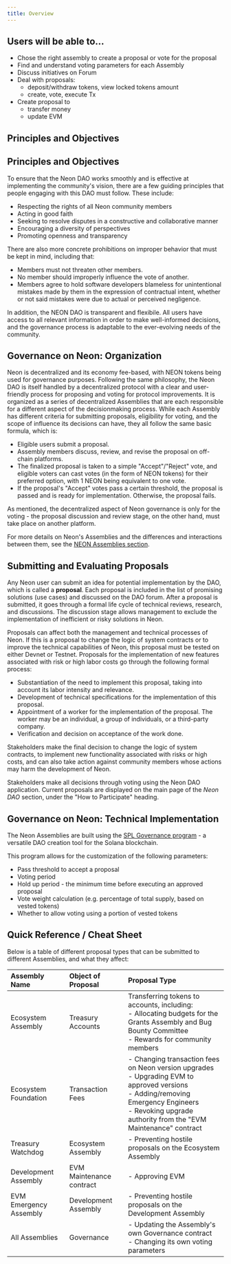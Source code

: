 ```yaml
---
title: Overview
---
```


## Users will be able to...

- Chose the right assembly to create a proposal or vote for the proposal
- Find and understand voting parameters for each Assembly
- Discuss initiatives on Forum
- Deal with proposals:
    - deposit/withdraw tokens, view locked tokens amount
    - create, vote, execute Tx
- Create proposal to
    - transfer money
    - update EVM

## Principles and Objectives

## Principles and Objectives

To ensure that the Neon DAO works smoothly and is effective at implementing the community's vision, there are a few guiding principles that people engaging with this DAO must follow. These include:

* Respecting the rights of all Neon community members
* Acting in good faith
* Seeking to resolve disputes in a constructive and collaborative manner
* Encouraging a diversity of perspectives
* Promoting openness and transparency

There are also more concrete prohibitions on improper behavior that must be kept in mind, including that:

* Members must not threaten other members.
* No member should improperly influence the vote of another.
* Members agree to hold software developers blameless for unintentional mistakes made by them in the expression of contractual intent, whether or not said mistakes were due to actual or perceived negligence.

In addition, the NEON DAO is transparent and flexibile. All users have access to all relevant information in order to make well-informed decisions, and the governance process is adaptable to the ever-evolving needs of the community.

## Governance on Neon: Organization

Neon is decentralized and its economy fee-based, with NEON tokens being used for governance purposes. Following the same philosophy, the Neon DAO is itself handled by a decentralized protocol with a clear and user-friendly process for proposing and voting for protocol improvements. It is organized as a series of decentralized Assemblies that are each responsible for a different aspect of the decisionmaking process. While each Assembly has different criteria for submitting proposals, eligibility for voting, and the scope of influence its decisions can have, they all follow the same basic formula, which is:

* Eligible users submit a proposal.
* Assembly members discuss, review, and revise the proposal on off-chain platforms.
* The finalized proposal is taken to a simple "Accept"/"Reject" vote, and eligible voters can cast votes (in the form of NEON tokens) for their preferred option, with 1 NEON being equivalent to one vote.
* If the proposal's "Accept" votes pass a certain threshold, the proposal is passed and is ready for implementation. Otherwise, the proposal fails.

As mentioned, the decentralized aspect of Neon governance is only for the voting - the proposal discussion and review stage, on the other hand, must take place on another platform. 

For more details on Neon's Assemblies and the differences and interactions between them, see the [NEON Assemblies section](/docs/governance/neon_daos/).

## Submitting and Evaluating Proposals

Any Neon user can submit an idea for potential implementation by the DAO, which is called a **proposal**. Each proposal is included in the list of promising solutions (use cases) and discussed on the DAO forum. After a proposal is submitted, it goes through a formal life cycle of technical reviews, research, and discussions. The discussion stage allows management to exclude the implementation of inefficient or risky solutions in Neon.

Proposals can affect both the management and technical processes of Neon. If this is a proposal to change the logic of system contracts or to improve the technical capabilities of Neon, this proposal must be tested on either Devnet or Testnet. Proposals for the implementation of new features associated with risk or high labor costs go through the following formal process:

  * Substantiation of the need to implement this proposal, taking into account its labor intensity and relevance.
  * Development of technical specifications for the implementation of this proposal.
  * Appointment of a worker for the implementation of the proposal. The worker may be an individual, a group of individuals, or a third-party company.
  * Verification and decision on acceptance of the work done.

Stakeholders make the final decision to change the logic of system contracts, to implement new functionality associated with risks or high costs, and can also take action against community members whose actions may harm the development of Neon.

Stakeholders make all decisions through voting using the Neon DAO application. Current proposals are displayed on the main page of the *Neon DAO* section, under the "How to Participate" heading.

## Governance on Neon: Technical Implementation

The Neon Assemblies are built using the [SPL Governance program](https://github.com/solana-labs/solana-program-library/tree/master/governance) - a versatile DAO creation tool for the Solana blockchain.

This program allows for the customization of the following parameters:

* Pass threshold to accept a proposal
* Voting period
* Hold up period - the minimum time before executing an approved proposal
* Vote weight calculation (e.g. percentage of total supply, based on vested tokens)
* Whether to allow voting using a portion of vested tokens

## Quick Reference / Cheat Sheet
Below is a table of different proposal types that can be submitted to different Assemblies, and what they affect:

Assembly Name | Object of Proposal | Proposal Type
:-|:-|:-
Ecosystem Assembly | Treasury Accounts | Transferring tokens to accounts, including:<br />- Allocating budgets for the Grants Assembly and Bug Bounty Committee<br />- Rewards for community members
Ecosystem Foundation | Transaction Fees | - Changing transaction fees on Neon version upgrades<br />- Upgrading EVM to approved versions<br />- Adding/removing Emergency Engineers<br />- Revoking upgrade authority from the "EVM Maintenance" contract  
Treasury Watchdog | Ecosystem Assembly | - Preventing hostile proposals on the Ecosystem Assembly
Development Assembly | EVM Maintenance contract | - Approving EVM  
EVM Emergency Assembly | Development Assembly | - Preventing hostile proposals on the Development Assembly
All Assemblies | Governance | - Updating the Assembly's own Governance contract<br />- Changing its own voting parameters
